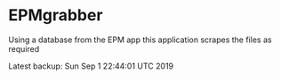 # EPMgrabber
Using a database from the EPM app this application scrapes the files as required


Latest backup: Sun Sep 1 22:44:01 UTC 2019

